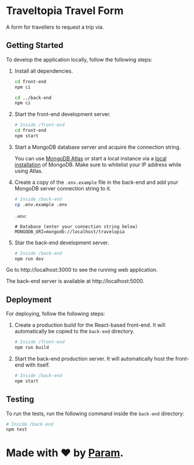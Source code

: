 # Traveltopia Travel Form
A form for travellers to request a trip via.

## Getting Started
To develop the application locally, follow the following steps:

1. Install all dependencies.
   ```bash
   cd front-end
   npm ci

   cd ../back-end
   npm ci
   ```
2. Start the front-end development server.
   ```bash
   # Inside /front-end
   cd front-end
   npm start
   ```
3. Start a MongoDB database server and acquire the connection string.
   
   You can use [MongoDB Atlas](https://www.mongodb.com/atlas/database) or start a local instance via a [local installation](https://www.mongodb.com/try/download/community) of MongoDB. Make sure to whitelist your IP address while using Atlas.
4. Create a copy of the `.env.example` file in the back-end and add your MongoDB server connection string to it.
   ```bash
   # Inside /back-end
   cp .env.example .env
   ```
   `.env`:
   ```env
   # Database (enter your connection string below)
   MONGODB_URI=mongodb://localhost/travelopia
   ```
5. Star the back-end development server.
   ```bash
   # Inside /back-end
   npm run dev
   ```

Go to http://localhost:3000 to see the running web application.

The back-end server is available at http://localhost:5000.

## Deployment
For deploying, follow the following steps:

1. Create a production build for the React-based front-end. It will automatically be copied to the `back-end` directory.
   ```bash
   # Inside /front-end
   npm run build
   ```
2. Start the back-end production server. It will automatically host the front-end with itself.
   ```bash
   # Inside /back-end
   npm start
   ```

## Testing
To run the tests, run the following command inside the `back-end` directory:
```bash
# Inside /back-end
npm test
```

# Made with ❤ by [Param](https://www.paramsid.com).